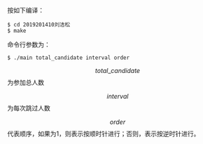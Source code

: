 按如下编译：

```
$ cd 2019201410刘洁松
$ make
```

命令行参数为：

```
$ ./main total_candidate interval order
```

$$total\_candidate$$ 为参加总人数

$$interval$$ 为每次跳过人数

$$order$$ 代表顺序，如果为1，则表示按顺时针进行；否则，表示按逆时针进行。